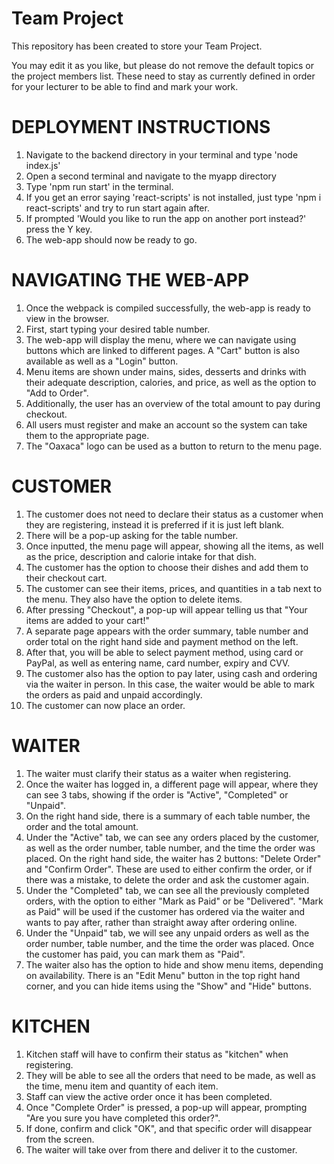 # Team Project

This repository has been created to store your Team Project.

You may edit it as you like, but please do not remove the default topics or the project members list. These need to stay as currently defined in order for your lecturer to be able to find and mark your work.

# DEPLOYMENT INSTRUCTIONS
1. Navigate to the backend directory in your terminal and type 'node index.js'
2. Open a second terminal and navigate to the myapp directory
3. Type 'npm run start' in the terminal.
4. If you get an error saying 'react-scripts' is not installed, just type 'npm i react-scripts' and try to run start again after.
5. If prompted 'Would you like to run the app on another port instead?' press the Y key.
6. The web-app should now be ready to go.

# NAVIGATING THE WEB-APP
1. Once the webpack is compiled successfully, the web-app is ready to view in the browser.
2. First, start typing your desired table number.
3. The web-app will display the menu, where we can navigate using buttons which are linked to different pages. A "Cart" button is also available as well as a "Login" button.
4. Menu items are shown under mains, sides, desserts and drinks with their adequate description, calories, and price, as well as the option to "Add to Order".
5. Additionally, the user has an overview of the total amount to pay during checkout.
6. All users must register and make an account so the system can take them to the appropriate page.
7. The "Oaxaca" logo can be used as a button to return to the menu page.

# CUSTOMER
1. The customer does not need to declare their status as a customer when they are registering, instead it is preferred if it is just left blank.
2. There will be a pop-up asking for the table number. 
3. Once inputted, the menu page will appear, showing all the items, as well as the price, description and calorie intake for that dish.
4. The customer has the option to choose their dishes and add them to their checkout cart.
5. The customer can see their items, prices, and quantities in a tab next to the menu. They also have the option to delete items.
6. After pressing "Checkout", a pop-up will appear telling us that "Your items are added to your cart!"
7. A separate page appears with the order summary, table number and order total on the right hand side and payment method on the left.
8. After that, you will be able to select payment method, using card or PayPal, as well as entering name, card number, expiry and CVV. 
9. The customer also has the option to pay later, using cash and ordering via the waiter in person. In this case, the waiter would be able to mark the orders as paid and unpaid accordingly.
10. The customer can now place an order.

# WAITER
1. The waiter must clarify their status as a waiter when registering.
2. Once the waiter has logged in, a different page will appear, where they can see 3 tabs, showing if the order is "Active", "Completed" or "Unpaid".
3. On the right hand side, there is a summary of each table number, the order and the total amount.
4. Under the "Active" tab, we can see any orders placed by the customer, as well as the order number, table number, and the time the order was placed. On the right hand side, the waiter has 2 buttons: "Delete Order" and "Confirm Order". These are used to either confirm the order, or if there was a mistake, to delete the order and ask the customer again.
5. Under the "Completed" tab, we can see all the previously completed orders, with the option to either "Mark as Paid" or be "Delivered". "Mark as Paid" will be used if the customer has ordered via the waiter and wants to pay after, rather than straight away after ordering online.
6. Under the "Unpaid" tab, we will see any unpaid orders as well as the order number, table number, and the time the order was placed. Once the customer has paid, you can mark them as "Paid".
7. The waiter also has the option to hide and show menu items, depending on availability. There is an "Edit Menu" button in the top right hand corner, and you can hide items using the "Show" and "Hide" buttons.

# KITCHEN
1. Kitchen staff will have to confirm their status as "kitchen" when registering.
2. They will be able to see all the orders that need to be made, as well as the time, menu item and quantity of each item.
3. Staff can view the active order once it has been completed.
4. Once "Complete Order" is pressed, a pop-up will appear, prompting "Are you sure you have completed this order?".
5. If done, confirm and click "OK", and that specific order will disappear from the screen.
6. The waiter will take over from there and deliver it to the customer.